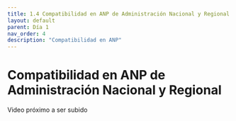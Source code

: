 ```yaml
---
title: 1.4 Compatibilidad en ANP de Administración Nacional y Regional
layout: default
parent: Día 1
nav_order: 4
description: "Compatibilidad en ANP"
---
```


# Compatibilidad en ANP de Administración Nacional y Regional

Video próximo a ser subido